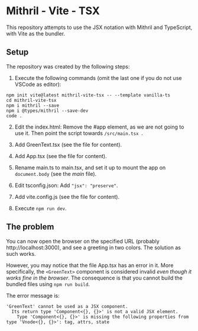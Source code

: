 # Mithril - Vite - TSX

This repository attempts to use the JSX notation with Mithril and TypeScript, with Vite as the bundler.

## Setup

The repository was created by the following steps:

1. Execute the following commands (omit the last one if you do not use VSCode as editor):
```
npm init vite@latest mithril-vite-tsx -- --template vanilla-ts
cd mithril-vite-tsx
npm i mithril --save
npm i @types/mithril --save-dev
code .
```

2. Edit the index.html: Remove the #app element, as we are not going to use it. Then point the script towards `/src/main.tsx `.

3. Add GreenText.tsx (see the file for content).

4. Add App.tsx (see the file for content).

5. Rename main.ts to main.tsx, and set it up to mount the app on `document.body` (see the *main* file).

6. Edit tsconfig.json: Add `"jsx": "preserve"`.

7. Add vite.config.js (see the file for content).

8. Execute `npm run dev`.

## The problem

You can now open the browser on the specified URL (probably http://localhost:3000), and see a greeting in two colors. The solution as such works.

However, you may notice that the file App.tsx has an error in it. More specifically, the `<GreenText>` component is considered invalid *even though it works fine in the browser*. The consequence is that you cannot build the bundled files using `npm run build`.

The error message is:
```
'GreenText' cannot be used as a JSX component.
  Its return type 'Component<{}, {}>' is not a valid JSX element.
    Type 'Component<{}, {}>' is missing the following properties from type 'Vnode<{}, {}>': tag, attrs, state
```
